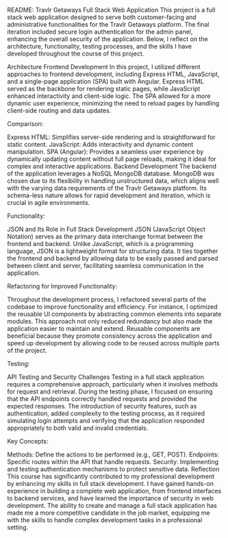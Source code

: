 README: 
Travlr Getaways Full Stack Web Application
This project is a full stack web application designed to serve both customer-facing and administrative functionalities for the Travlr Getaways 
platform. The final iteration included secure login authentication for the admin panel, enhancing the overall security of the application. 
Below, I reflect on the architecture, functionality, testing processes, and the skills I have developed throughout the course of this project.

Architecture
Frontend Development
In this project, I utilized different approaches to frontend development, including Express HTML, JavaScript, and a single-page application 
(SPA) built with Angular. Express HTML served as the backbone for rendering static pages, while JavaScript enhanced interactivity and client-side 
logic. The SPA allowed for a more dynamic user experience, minimizing the need to reload pages by handling client-side routing and data updates.

Comparison:

Express HTML: Simplifies server-side rendering and is straightforward for static content.
JavaScript: Adds interactivity and dynamic content manipulation.
SPA (Angular): Provides a seamless user experience by dynamically updating content without full page reloads, making
it ideal for complex and interactive applications.
Backend Development
The backend of the application leverages a NoSQL MongoDB database. MongoDB was chosen due to its flexibility in handling 
unstructured data, which aligns well with the varying data requirements of the Travlr Getaways platform. Its schema-less nature allows for
rapid development and iteration, which is crucial in agile environments.

Functionality: 

JSON and Its Role in Full Stack Development
JSON (JavaScript Object Notation) serves as the primary data interchange format between the frontend and backend. Unlike 
JavaScript, which is a programming language, JSON is a lightweight format for structuring data. It ties together the frontend
and backend by allowing data to be easily passed and parsed between client and server, facilitating seamless communication in the application.

Refactoring for Improved Functionality:

Throughout the development process, I refactored several parts of the codebase to improve functionality and efficiency. For instance, 
I optimized the reusable UI components by abstracting common elements into separate modules. This approach not only reduced redundancy 
but also made the application easier to maintain and extend. Reusable components are beneficial because they promote consistency across 
the application and speed up development by allowing code to be reused across multiple parts of the project.

Testing: 

API Testing and Security Challenges
Testing in a full stack application requires a comprehensive approach, particularly when it involves methods for request and retrieval. 
During the testing phase, I focused on ensuring that the API endpoints correctly handled requests and provided the expected responses.
The introduction of security features, such as authentication, added complexity to the testing process, as it required simulating login attempts 
and verifying that the application responded appropriately to both valid and invalid credentials.

Key Concepts:

Methods: Define the actions to be performed (e.g., GET, POST).
Endpoints: Specific routes within the API that handle requests.
Security: Implementing and testing authentication mechanisms to protect sensitive data.
Reflection
This course has significantly contributed to my professional development by enhancing my skills in full stack development. I have gained hands-on experience in building a complete web application, from frontend interfaces to backend services, and have learned the importance of security in web development. The ability to create and manage a full stack application has made me a more competitive candidate in the job market, equipping me with the skills to handle complex development tasks in a professional setting.
